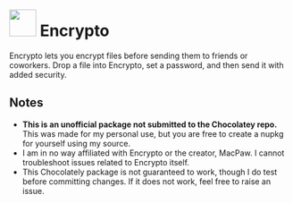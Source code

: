 # <img src="https://raw.githubusercontent.com/Hyp5r/choco/master/_icons/encrypto.png" width="48" height="48" /> Encrypto

Encrypto lets you encrypt files before sending them to friends or coworkers. Drop a file into Encrypto, set a password, and then send it with added security.

## Notes
- **This is an unofficial package not submitted to the Chocolatey repo.** This was made for my personal use, but you are free to create a nupkg for yourself using my source.
- I am in no way affiliated with Encrypto or the creator, MacPaw. I cannot troubleshoot issues related to Encrypto itself.
- This Chocolately package is not guaranteed to work, though I do test before committing changes. If it does not work, feel free to raise an issue.
